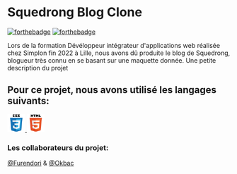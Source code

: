 # Squedrong Blog Clone

[![forthebadge](http://forthebadge.com/images/badges/built-with-love.svg)](http://forthebadge.com)  [![forthebadge](http://forthebadge.com/images/badges/powered-by-electricity.svg)](http://forthebadge.com)

Lors de la formation Dévéloppeur intégrateur d'applications web réalisée chez Simplon fin 2022 à Lille, nous avons dû produite le blog de Squedrong, blogueur très connu en se basant sur une maquette donnée.
Une petite description du projet
## Pour ce projet, nous avons utilisé les langages suivants: 

<p align="left"> <a href="https://www.w3schools.com/css/" target="_blank" rel="noreferrer"> <img src="https://raw.githubusercontent.com/devicons/devicon/master/icons/css3/css3-original-wordmark.svg" alt="css3" width="40" height="40"/> </a> <a href="https://www.w3.org/html/" target="_blank" rel="noreferrer"> <img src="https://raw.githubusercontent.com/devicons/devicon/master/icons/html5/html5-original-wordmark.svg" alt="html5" width="40" height="40"/> </a> </p>


### Les collaborateurs du projet:

<a href="https://github.com/Furendori" alt="lien vers le github de Julian">@Furendori</a> & <a href="https://github.com/okbac" alt="lien vers le github de Julian"> @Okbac</a>



